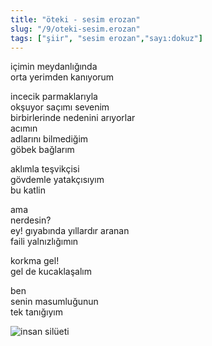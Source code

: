 ```yaml
---
title: "öteki - sesim erozan"
slug: "/9/oteki-sesim.erozan"
tags: ["şiir", "sesim erozan","sayı:dokuz"]
---
```

içimin meydanlığında  
orta yerimden kanıyorum

incecik parmaklarıyla\
okşuyor saçımı sevenim\
birbirlerinde nedenini arıyorlar\
acımın\
adlarını bilmediğim\
göbek bağlarım

aklımla teşvikçisi\
gövdemle yatakçısıyım\
bu katlin

ama\
nerdesin?\
ey! gıyabında yıllardır aranan\
faili yalnızlığımın

korkma gel!\
gel de kucaklaşalım

ben\
senin masumluğunun\
tek tanığıyım

![insan silüeti](/img/99.17.jpg)
